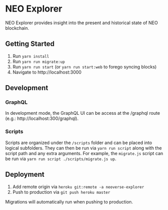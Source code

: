 # NEO Explorer

NEO Explorer provides insight into the present and historical state of NEO blockchain.

## Getting Started

1. Run `yarn install`
2. Run `yarn run migrate:up`
3. Run `yarn run start` (or `yarn run start:web` to forego syncing blocks)
4. Navigate to http://localhost:3000

## Development

### GraphQL

In development mode, the GraphQL UI can be access at the /graphql route
(e.g.: http://localhost:300/graphql).

### Scripts

Scripts are organized under the `/scripts` folder and can be placed into logical subfolders.  They
can then be run via `yarn run script` along with the script path and any extra arguments.  For
example, the `migrate.js` script can be run via `yarn run script ./scripts/migrate.js up`.

## Deployment

1. Add remote origin via `heroku git:remote -a neoverse-explorer`
2. Push to production via `git push heroku master`

Migrations will automatically run when pushing to production.
